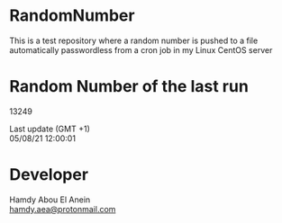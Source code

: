 # RandomNumber    
This is a test repository where a random number is pushed to a file automatically passwordless from a cron job in my Linux CentOS server    
# Random Number of the last run   
13249
      
Last update (GMT +1)    
05/08/21 12:00:01
# Developer    
Hamdy Abou El Anein   
hamdy.aea@protonmail.com
